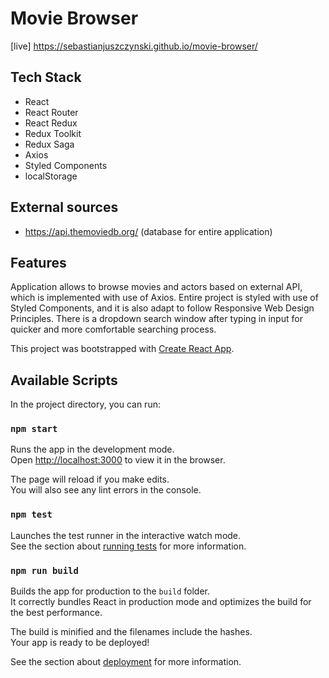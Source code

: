 # Movie Browser

[live] https://sebastianjuszczynski.github.io/movie-browser/
## Tech Stack

- React
- React Router
- React Redux
- Redux Toolkit
- Redux Saga
- Axios
- Styled Components
- localStorage

## External sources

 - https://api.themoviedb.org/ (database for entire application)

 ## Features

Application allows to browse movies and actors based on external API, which is implemented with use of Axios.
Entire project is styled with use of Styled Components, and it is also adapt to follow Responsive Web Design Principles.
There is a dropdown search window after typing in input for quicker and more comfortable searching process.

This project was bootstrapped with [Create React App](https://github.com/facebook/create-react-app).

## Available Scripts

In the project directory, you can run:

### `npm start`

Runs the app in the development mode.\
Open [http://localhost:3000](http://localhost:3000) to view it in the browser.

The page will reload if you make edits.\
You will also see any lint errors in the console.

### `npm test`

Launches the test runner in the interactive watch mode.\
See the section about [running tests](https://facebook.github.io/create-react-app/docs/running-tests) for more information.

### `npm run build`

Builds the app for production to the `build` folder.\
It correctly bundles React in production mode and optimizes the build for the best performance.

The build is minified and the filenames include the hashes.\
Your app is ready to be deployed!

See the section about [deployment](https://facebook.github.io/create-react-app/docs/deployment) for more information.



